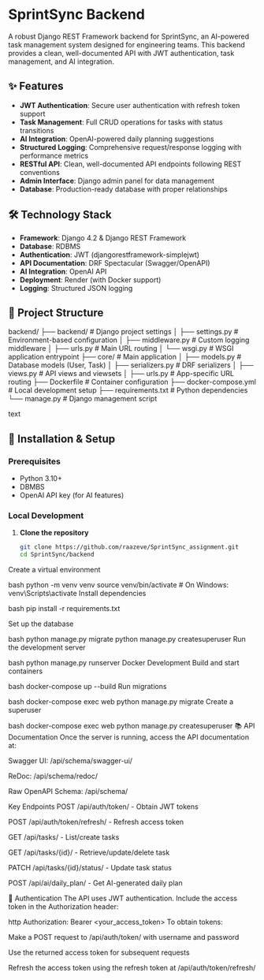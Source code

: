 # SprintSync Backend

A robust Django REST Framework backend for SprintSync, an AI-powered task management system designed for engineering teams. This backend provides a clean, well-documented API with JWT authentication, task management, and AI integration.



## ✨ Features

- **JWT Authentication**: Secure user authentication with refresh token support
- **Task Management**: Full CRUD operations for tasks with status transitions
- **AI Integration**: OpenAI-powered daily planning suggestions
- **Structured Logging**: Comprehensive request/response logging with performance metrics
- **RESTful API**: Clean, well-documented API endpoints following REST conventions
- **Admin Interface**: Django admin panel for data management
- **Database**: Production-ready database with proper relationships

## 🛠️ Technology Stack

- **Framework**: Django 4.2 & Django REST Framework
- **Database**: RDBMS
- **Authentication**: JWT (djangorestframework-simplejwt)
- **API Documentation**: DRF Spectacular (Swagger/OpenAPI)
- **AI Integration**: OpenAI API
- **Deployment**: Render (with Docker support)
- **Logging**: Structured JSON logging

## 📁 Project Structure


backend/
├── backend/ # Django project settings
│ ├── settings.py # Environment-based configuration
│ ├── middleware.py # Custom logging middleware
│ ├── urls.py # Main URL routing
│ └── wsgi.py # WSGI application entrypoint
├── core/ # Main application
│ ├── models.py # Database models (User, Task)
│ ├── serializers.py # DRF serializers
│ ├── views.py # API views and viewsets
│ ├── urls.py # App-specific URL routing
├── Dockerfile # Container configuration
├── docker-compose.yml # Local development setup
├── requirements.txt # Python dependencies
└── manage.py # Django management script

text

## 🔧 Installation & Setup

### Prerequisites

- Python 3.10+
- DBMBS
- OpenAI API key (for AI features)

### Local Development

1. **Clone the repository**
   ```bash
   git clone https://github.com/raazeve/SprintSync_assignment.git
   cd SprintSync/backend
Create a virtual environment

bash
python -m venv venv
source venv/bin/activate  # On Windows: venv\Scripts\activate
Install dependencies

bash
pip install -r requirements.txt

Set up the database

bash
python manage.py migrate
python manage.py createsuperuser
Run the development server

bash
python manage.py runserver
Docker Development
Build and start containers

bash
docker-compose up --build
Run migrations

bash
docker-compose exec web python manage.py migrate
Create a superuser

bash
docker-compose exec web python manage.py createsuperuser
📚 API Documentation
Once the server is running, access the API documentation at:

Swagger UI: /api/schema/swagger-ui/

ReDoc: /api/schema/redoc/

Raw OpenAPI Schema: /api/schema/

Key Endpoints
POST /api/auth/token/ - Obtain JWT tokens

POST /api/auth/token/refresh/ - Refresh access token

GET /api/tasks/ - List/create tasks

GET /api/tasks/{id}/ - Retrieve/update/delete task

PATCH /api/tasks/{id}/status/ - Update task status

POST /api/ai/daily_plan/ - Get AI-generated daily plan

🔐 Authentication
The API uses JWT authentication. Include the access token in the Authorization header:

http
Authorization: Bearer <your_access_token>
To obtain tokens:

Make a POST request to /api/auth/token/ with username and password

Use the returned access token for subsequent requests

Refresh the access token using the refresh token at /api/auth/token/refresh/